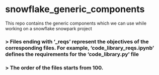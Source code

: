 # snowflake_generic_components
This repo contains the generic components which we can use while working on a snowflake snowpark project

### > Files ending with ‘_reqs’ represent the objectives of the corresponding files. For example, ‘code_library_reqs.ipynb’ defines the requirements for the ‘code_library.py’ file
### > The order of the files starts from 100.
